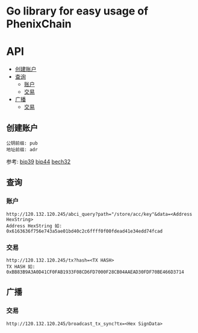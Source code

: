 # Go library for easy usage of PhenixChain

# API
* [创建账户](#创建账户)  
* [查询](#查询)  
    * [账户](#账户)  
    * [交易](#交易)  
* [广播](#广播)  
    * [交易](#交易)  

## 创建账户
```
公钥前缀: pub
地址前缀: adr
```
参考: [bip39](https://github.com/bitcoin/bips/blob/master/bip-0039.mediawiki)
[bip44](https://github.com/bitcoin/bips/blob/master/bip-0044.mediawiki)
[bech32](https://github.com/bitcoin/bips/blob/master/bip-0173.mediawiki#Bech32)

## 查询
### 账户
```
http://120.132.120.245/abci_query?path="/store/acc/key"&data=<Address HexString>
Address HexString 如: 0x6163636f756e743a5ae01bd40c2c6ffff0f00fdead41e34edd74fcad
```
### 交易
```
http://120.132.120.245/tx?hash=<TX HASH>
TX HASH 如: 0xBB83B9A3A0D41CF0FAB1933F08CD6FD7000F28CB04AAEAD30FDF70BE466D3714
```

## 广播
### 交易
```
http://120.132.120.245/broadcast_tx_sync?tx=<Hex SignData>
```